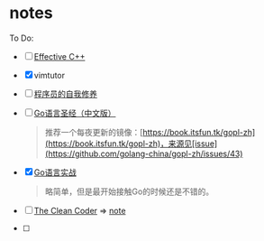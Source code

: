 # notes

To Do:

- [ ] [Effective C++](https://book.douban.com/subject/5387403/)

- [x] vimtutor

- [ ] [程序员的自我修养](https://book.douban.com/subject/3652388/)

- [ ] [Go语言圣经（中文版）](https://github.com/golang-china/gopl-zh)
  
    > 推荐一个每夜更新的镜像：[https://book.itsfun.tk/gopl-zh](https://book.itsfun.tk/gopl-zh)，来源见[issue](https://github.com/golang-china/gopl-zh/issues/43)
    
- [x] [Go语言实战](https://book.douban.com/subject/27015617/)

    > 略简单，但是最开始接触Go的时候还是不错的。
    
- [ ] [The Clean Coder](<https://book.douban.com/subject/11614538/>) => [note](./the-clean-coder.md)

- [ ] 

